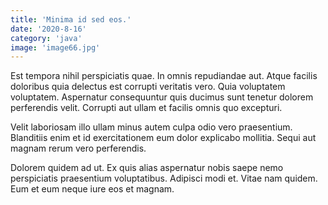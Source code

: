 ```yaml
---
title: 'Minima id sed eos.'
date: '2020-8-16'
category: 'java'
image: 'image66.jpg'
---
```


Est tempora nihil perspiciatis quae. In omnis repudiandae aut. Atque facilis doloribus quia delectus est corrupti veritatis vero. Quia voluptatem voluptatem. Aspernatur consequuntur quis ducimus sunt tenetur dolorem perferendis velit. Corrupti aut ullam et facilis omnis quo excepturi.
 Velit laboriosam illo ullam minus autem culpa odio vero praesentium. Blanditiis enim et id exercitationem eum dolor explicabo mollitia. Sequi aut magnam rerum vero perferendis.
 Dolorem quidem ad ut. Ex quis alias aspernatur nobis saepe nemo perspiciatis praesentium voluptatibus. Adipisci modi et. Vitae nam quidem. Eum et eum neque iure eos et magnam.
